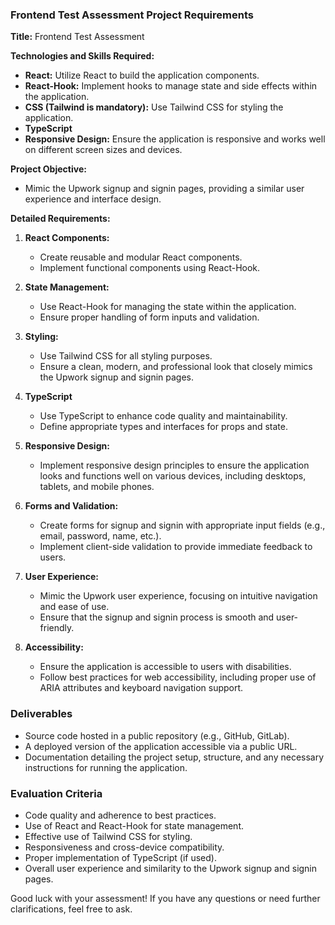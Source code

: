### Frontend Test Assessment Project Requirements

**Title:** Frontend Test Assessment

**Technologies and Skills Required:**
- **React:** Utilize React to build the application components.
- **React-Hook:** Implement hooks to manage state and side effects within the application.
- **CSS (Tailwind is mandatory):** Use Tailwind CSS for styling the application.
- **TypeScript**
- **Responsive Design:** Ensure the application is responsive and works well on different screen sizes and devices.

**Project Objective:**
- Mimic the Upwork signup and signin pages, providing a similar user experience and interface design.

**Detailed Requirements:**

1. **React Components:**
   - Create reusable and modular React components.
   - Implement functional components using React-Hook.

2. **State Management:**
   - Use React-Hook for managing the state within the application.
   - Ensure proper handling of form inputs and validation.

3. **Styling:**
   - Use Tailwind CSS for all styling purposes.
   - Ensure a clean, modern, and professional look that closely mimics the Upwork signup and signin pages.

4. **TypeScript**
   - Use TypeScript to enhance code quality and maintainability.
   - Define appropriate types and interfaces for props and state.

5. **Responsive Design:**
   - Implement responsive design principles to ensure the application looks and functions well on various devices, including desktops, tablets, and mobile phones.

6. **Forms and Validation:**
   - Create forms for signup and signin with appropriate input fields (e.g., email, password, name, etc.).
   - Implement client-side validation to provide immediate feedback to users.

7. **User Experience:**
   - Mimic the Upwork user experience, focusing on intuitive navigation and ease of use.
   - Ensure that the signup and signin process is smooth and user-friendly.

8. **Accessibility:**
   - Ensure the application is accessible to users with disabilities.
   - Follow best practices for web accessibility, including proper use of ARIA attributes and keyboard navigation support.

### Deliverables
- Source code hosted in a public repository (e.g., GitHub, GitLab).
- A deployed version of the application accessible via a public URL.
- Documentation detailing the project setup, structure, and any necessary instructions for running the application.

### Evaluation Criteria
- Code quality and adherence to best practices.
- Use of React and React-Hook for state management.
- Effective use of Tailwind CSS for styling.
- Responsiveness and cross-device compatibility.
- Proper implementation of TypeScript (if used).
- Overall user experience and similarity to the Upwork signup and signin pages.

Good luck with your assessment! If you have any questions or need further clarifications, feel free to ask.